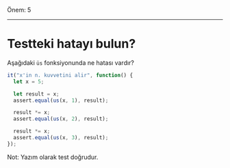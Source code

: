 Önem: 5

---

# Testteki hatayı bulun?

Aşağıdaki `üs` fonksiyonunda ne hatası vardır?


```js
it("x'in n. kuvvetini alir", function() {
  let x = 5;

  let result = x;
  assert.equal(us(x, 1), result);

  result *= x;
  assert.equal(us(x, 2), result);

  result *= x;
  assert.equal(us(x, 3), result);
});
```
Not: Yazım olarak test doğrudur.
